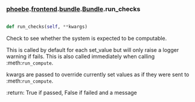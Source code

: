 ### [phoebe](phoebe.md).[frontend](phoebe.frontend.md).[bundle](phoebe.frontend.bundle.md).[Bundle](phoebe.frontend.bundle.Bundle.md).run_checks

```py

def run_checks(self, **kwargs)

```



Check to see whether the system is expected to be computable.

This is called by default for each set_value but will only raise a
logger warning if fails.  This is also called immediately when calling
:meth:`run_compute`.

kwargs are passed to override currently set values as if they were
sent to :meth:`run_compute`.

:return: True if passed, False if failed and a message

